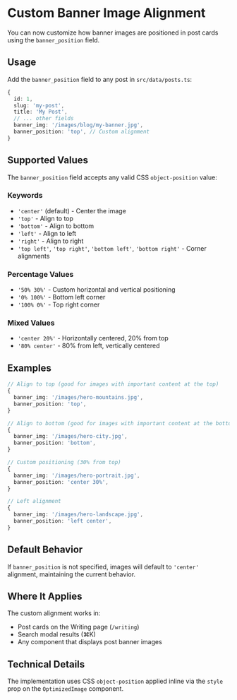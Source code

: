 # Custom Banner Image Alignment

You can now customize how banner images are positioned in post cards using the `banner_position` field.

## Usage

Add the `banner_position` field to any post in `src/data/posts.ts`:

```typescript
{
  id: 1,
  slug: 'my-post',
  title: 'My Post',
  // ... other fields
  banner_img: '/images/blog/my-banner.jpg',
  banner_position: 'top', // Custom alignment
}
```

## Supported Values

The `banner_position` field accepts any valid CSS `object-position` value:

### Keywords
- `'center'` (default) - Center the image
- `'top'` - Align to top
- `'bottom'` - Align to bottom
- `'left'` - Align to left
- `'right'` - Align to right
- `'top left'`, `'top right'`, `'bottom left'`, `'bottom right'` - Corner alignments

### Percentage Values
- `'50% 30%'` - Custom horizontal and vertical positioning
- `'0% 100%'` - Bottom left corner
- `'100% 0%'` - Top right corner

### Mixed Values
- `'center 20%'` - Horizontally centered, 20% from top
- `'80% center'` - 80% from left, vertically centered

## Examples

```typescript
// Align to top (good for images with important content at the top)
{
  banner_img: '/images/hero-mountains.jpg',
  banner_position: 'top',
}

// Align to bottom (good for images with important content at the bottom)
{
  banner_img: '/images/hero-city.jpg',
  banner_position: 'bottom',
}

// Custom positioning (30% from top)
{
  banner_img: '/images/hero-portrait.jpg',
  banner_position: 'center 30%',
}

// Left alignment
{
  banner_img: '/images/hero-landscape.jpg',
  banner_position: 'left center',
}
```

## Default Behavior

If `banner_position` is not specified, images will default to `'center'` alignment, maintaining the current behavior.

## Where It Applies

The custom alignment works in:
- Post cards on the Writing page (`/writing`)
- Search modal results (⌘K)
- Any component that displays post banner images

## Technical Details

The implementation uses CSS `object-position` applied inline via the `style` prop on the `OptimizedImage` component.
